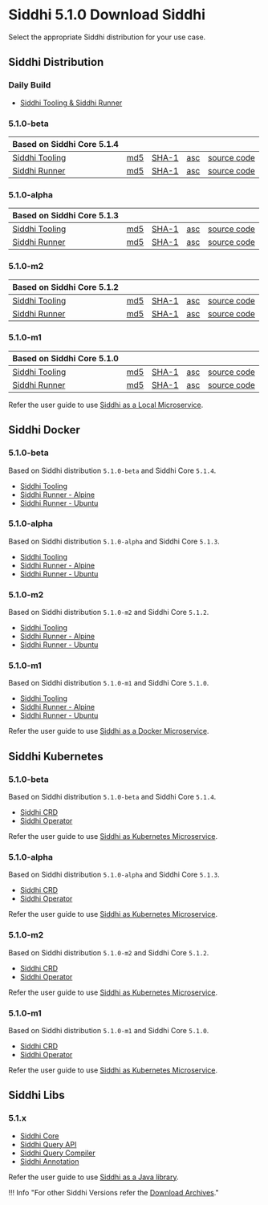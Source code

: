 # Siddhi 5.1.0 Download Siddhi

Select the appropriate Siddhi distribution for your use case. 

## Siddhi Distribution 

### **Daily Build**

<ul>
  <li><a target="_blank" href="https://wso2.org/jenkins/job/siddhi/job/siddhi-daily-build/">Siddhi Tooling & Siddhi Runner</a></li>
</ul>  

### **5.1.0-beta**

Based on Siddhi Core 5.1.4 | &nbsp;      | &nbsp;  | &nbsp; |  &nbsp; |
------     | -----    | ----- | ----- | ----- |
[Siddhi Tooling](https://github.com/siddhi-io/distribution/releases/download/v5.1.0-beta/siddhi-tooling-5.1.0-beta.zip) | [md5](https://github.com/siddhi-io/distribution/releases/download/v5.1.0-beta/siddhi-tooling-5.1.0-beta.zip.md5) | [SHA-1](https://github.com/siddhi-io/distribution/releases/download/v5.1.0-beta/siddhi-tooling-5.1.0-beta.zip.sha1) | [asc](https://github.com/siddhi-io/distribution/releases/download/v5.1.0-beta/siddhi-tooling-5.1.0-beta.zip.asc) | [source code](https://github.com/siddhi-io/distribution/releases/tag/v5.1.0-beta) 
[Siddhi Runner](https://github.com/siddhi-io/distribution/releases/download/v5.1.0-beta/siddhi-runner-5.1.0-beta.zip) | [md5](https://github.com/siddhi-io/distribution/releases/download/v5.1.0-beta/siddhi-runner-5.1.0-beta.zip.md5) | [SHA-1](https://github.com/siddhi-io/distribution/releases/download/v5.1.0-beta/siddhi-runner-5.1.0-beta.zip.sha1) | [asc](https://github.com/siddhi-io/distribution/releases/download/v5.1.0-beta/siddhi-runner-5.1.0-beta.zip.asc) | [source code](https://github.com/siddhi-io/distribution/releases/tag/v5.1.0-beta)

### **5.1.0-alpha**

Based on Siddhi Core 5.1.3 | &nbsp;      | &nbsp;  | &nbsp; |  &nbsp; |
------     | -----    | ----- | ----- | ----- |
[Siddhi Tooling](https://github.com/siddhi-io/distribution/releases/download/v5.1.0-alpha/siddhi-tooling-5.1.0-alpha.zip) | [md5](https://github.com/siddhi-io/distribution/releases/download/v5.1.0-alpha/siddhi-tooling-5.1.0-alpha.zip.md5) | [SHA-1](https://github.com/siddhi-io/distribution/releases/download/v5.1.0-alpha/siddhi-tooling-5.1.0-alpha.zip.sha1) | [asc](https://github.com/siddhi-io/distribution/releases/download/v5.1.0-alpha/siddhi-tooling-5.1.0-alpha.zip.asc) | [source code](https://github.com/siddhi-io/distribution/releases/tag/v5.1.0-alpha) 
[Siddhi Runner](https://github.com/siddhi-io/distribution/releases/download/v5.1.0-alpha/siddhi-runner-5.1.0-alpha.zip) | [md5](https://github.com/siddhi-io/distribution/releases/download/v5.1.0-alpha/siddhi-runner-5.1.0-alpha.zip.md5) | [SHA-1](https://github.com/siddhi-io/distribution/releases/download/v5.1.0-alpha/siddhi-runner-5.1.0-alpha.zip.sha1) | [asc](https://github.com/siddhi-io/distribution/releases/download/v5.1.0-alpha/siddhi-runner-5.1.0-alpha.zip.asc) | [source code](https://github.com/siddhi-io/distribution/releases/tag/v5.1.0-alpha)

### **5.1.0-m2**

Based on Siddhi Core 5.1.2 | &nbsp;      | &nbsp;  | &nbsp; |  &nbsp; |
------     | -----    | ----- | ----- | ----- |
[Siddhi Tooling](https://github.com/siddhi-io/distribution/releases/download/v5.1.0-m2/siddhi-tooling-5.1.0-m2.zip) | [md5](https://github.com/siddhi-io/distribution/releases/download/v5.1.0-m2/siddhi-tooling-5.1.0-m2.zip.md5) | [SHA-1](https://github.com/siddhi-io/distribution/releases/download/v5.1.0-m2/siddhi-tooling-5.1.0-m2.zip.sha1) | [asc](https://github.com/siddhi-io/distribution/releases/download/v5.1.0-m2/siddhi-tooling-5.1.0-m2.zip.asc) | [source code](https://github.com/siddhi-io/distribution/releases/tag/v5.1.0-m2) 
[Siddhi Runner](https://github.com/siddhi-io/distribution/releases/download/v5.1.0-m2/siddhi-runner-5.1.0-m2.zip) | [md5](https://github.com/siddhi-io/distribution/releases/download/v5.1.0-m2/siddhi-runner-5.1.0-m2.zip.md5) | [SHA-1](https://github.com/siddhi-io/distribution/releases/download/v5.1.0-m2/siddhi-runner-5.1.0-m2.zip.sha1) | [asc](https://github.com/siddhi-io/distribution/releases/download/v5.1.0-m2/siddhi-runner-5.1.0-m2.zip.asc) | [source code](https://github.com/siddhi-io/distribution/releases/tag/v5.1.0-m2)

### **5.1.0-m1**

Based on Siddhi Core 5.1.0 | &nbsp;      | &nbsp;  | &nbsp; |  &nbsp; |
------     | -----    | ----- | ----- |  ----- |
[Siddhi Tooling](https://github.com/siddhi-io/distribution/releases/download/v5.1.0-m1/siddhi-tooling-5.1.0-m1.zip) | [md5](https://github.com/siddhi-io/distribution/releases/download/v5.1.0-m1/siddhi-tooling-5.1.0-m1.zip.md5) | [SHA-1](https://github.com/siddhi-io/distribution/releases/download/v5.1.0-m1/siddhi-tooling-5.1.0-m1.zip.sha1) | [asc](https://github.com/siddhi-io/distribution/releases/download/v5.1.0-m1/siddhi-tooling-5.1.0-m1.zip.asc) | [source code](https://github.com/siddhi-io/distribution/releases/tag/v5.1.0-m1)
[Siddhi Runner](https://github.com/siddhi-io/distribution/releases/download/v5.1.0-m1/siddhi-runner-5.1.0-m1.zip) | [md5](https://github.com/siddhi-io/distribution/releases/download/v5.1.0-m1/siddhi-runner-5.1.0-m1.zip.md5) | [SHA-1](https://github.com/siddhi-io/distribution/releases/download/v5.1.0-m1/siddhi-runner-5.1.0-m1.zip.sha1) | [asc](https://github.com/siddhi-io/distribution/releases/download/v5.1.0-m1/siddhi-runner-5.1.0-m1.zip.asc) | [source code](https://github.com/siddhi-io/distribution/releases/tag/v5.1.0-m1)

Refer the user guide to use [Siddhi as a Local Microservice](../deployment/siddhi-as-a-local-microservice/).

## Siddhi Docker

### **5.1.0-beta**

Based on Siddhi distribution `5.1.0-beta` and Siddhi Core `5.1.4`.

* [Siddhi Tooling](https://hub.docker.com/r/siddhiio/siddhi-tooling) 
* [Siddhi Runner - Alpine](https://hub.docker.com/r/siddhiio/siddhi-runner-alpine) 
* [Siddhi Runner - Ubuntu](https://hub.docker.com/r/siddhiio/siddhi-runner-ubuntu)

### **5.1.0-alpha**

Based on Siddhi distribution `5.1.0-alpha` and Siddhi Core `5.1.3`.

* [Siddhi Tooling](https://hub.docker.com/r/siddhiio/siddhi-tooling) 
* [Siddhi Runner - Alpine](https://hub.docker.com/r/siddhiio/siddhi-runner-alpine) 
* [Siddhi Runner - Ubuntu](https://hub.docker.com/r/siddhiio/siddhi-runner-ubuntu)  

### **5.1.0-m2**

Based on Siddhi distribution `5.1.0-m2` and Siddhi Core `5.1.2`.

* [Siddhi Tooling](https://hub.docker.com/r/siddhiio/siddhi-tooling) 
* [Siddhi Runner - Alpine](https://hub.docker.com/r/siddhiio/siddhi-runner-alpine) 
* [Siddhi Runner - Ubuntu](https://hub.docker.com/r/siddhiio/siddhi-runner-ubuntu)  

### **5.1.0-m1**

Based on Siddhi distribution `5.1.0-m1` and Siddhi Core `5.1.0`.

* [Siddhi Tooling](https://hub.docker.com/r/siddhiio/siddhi-tooling) 
* [Siddhi Runner - Alpine](https://hub.docker.com/r/siddhiio/siddhi-runner-alpine) 
* [Siddhi Runner - Ubuntu](https://hub.docker.com/r/siddhiio/siddhi-runner-ubuntu) 

Refer the user guide to use [Siddhi as a Docker Microservice](../deployment/siddhi-as-a-docker-microservice/).

## Siddhi Kubernetes 

### **5.1.0-beta**

Based on Siddhi distribution `5.1.0-beta` and Siddhi Core `5.1.4`.

* [Siddhi CRD](https://github.com/siddhi-io/siddhi-operator/releases/download/v0.2.0-beta/00-prereqs.yaml)
* [Siddhi Operator](https://github.com/siddhi-io/siddhi-operator/releases/download/v0.2.0-beta/01-siddhi-operator.yaml)

Refer the user guide to use [Siddhi as Kubernetes Microservice](../deployment/siddhi-as-a-kubernetes-microservice/).

### **5.1.0-alpha**

Based on Siddhi distribution `5.1.0-alpha` and Siddhi Core `5.1.3`.

* [Siddhi CRD](https://github.com/siddhi-io/siddhi-operator/releases/download/v0.2.0-alpha/00-prereqs.yaml)
* [Siddhi Operator](https://github.com/siddhi-io/siddhi-operator/releases/download/v0.2.0-alpha/01-siddhi-operator.yaml)

Refer the user guide to use [Siddhi as Kubernetes Microservice](../deployment/siddhi-as-a-kubernetes-microservice/).

### **5.1.0-m2**

Based on Siddhi distribution `5.1.0-m2` and Siddhi Core `5.1.2`.

* [Siddhi CRD](https://github.com/siddhi-io/siddhi-operator/releases/download/v0.2.0-m2/00-prereqs.yaml)
* [Siddhi Operator](https://github.com/siddhi-io/siddhi-operator/releases/download/v0.2.0-m2/01-siddhi-operator.yaml)

Refer the user guide to use [Siddhi as Kubernetes Microservice](../deployment/siddhi-as-a-kubernetes-microservice/).

### **5.1.0-m1**

Based on Siddhi distribution `5.1.0-m1` and Siddhi Core `5.1.0`.

* [Siddhi CRD](https://github.com/siddhi-io/siddhi-operator/releases/download/v0.2.0-m1/00-prereqs.yaml)
* [Siddhi Operator](https://github.com/siddhi-io/siddhi-operator/releases/download/v0.2.0-m1/01-siddhi-operator.yaml)

Refer the user guide to use [Siddhi as Kubernetes Microservice](../deployment/siddhi-as-a-kubernetes-microservice/).

## Siddhi Libs 

### **5.1.x** 

* [Siddhi Core](https://mvnrepository.com/artifact/io.siddhi/siddhi-core)
* [Siddhi Query API](https://mvnrepository.com/artifact/io.siddhi/siddhi-query-api)
* [Siddhi Query Compiler](https://mvnrepository.com/artifact/io.siddhi/siddhi-annotations)
* [Siddhi Annotation](https://mvnrepository.com/artifact/io.siddhi/siddhi-query-compiler)

Refer the user guide to use [Siddhi as a Java library](../deployment/siddhi-as-a-java-library/).

!!! Info "For other Siddhi Versions refer the [Download Archives](../../versions/)."
